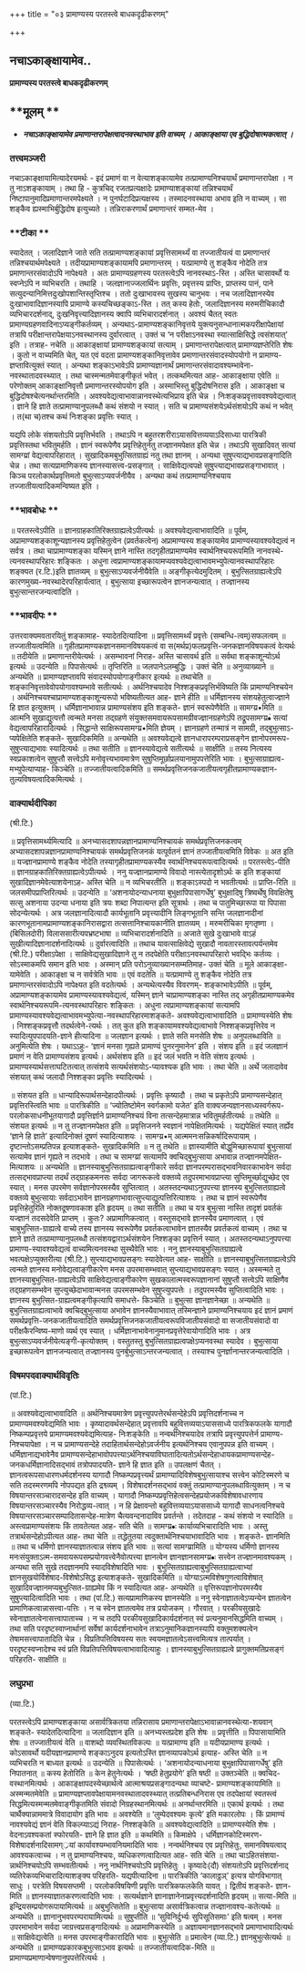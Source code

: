 +++
title = "०३ प्रामाण्यस्य परतस्त्वे बाधकदृढीकरणम्"

+++


## नचाऽकाङ्क्षायामेव..

**प्रामाण्यस्य परतस्त्वे बाधकदृढीकरणम्**

## **मूलम् **

- ***नचाऽकाङ्क्षायामेव प्रमाणान्तरापेक्षत्वादनवस्थाभाव इति वाच्यम् । आकाङ्क्षाया एव बुद्धिदोषात्मकत्वात् ।***

### **तत्त्वमञ्जरी**

नचाऽकाङ्क्षायामित्यादेरयमर्थः - इदं प्रमाणं वा न वेत्याशङ्कायामेव तत्प्रामाण्यनिश्चयार्थं प्रमाणान्तरापेक्षा । न तु नाऽशङ्कायाम् । तथा हि - कुत्रचिद् रजतप्रत्यक्षादेः प्रामाण्याशङ्कायां तन्निश्चयार्थं निष्टापानुमादिप्रमाणान्तरमपेक्ष्यते । न पुनर्घटादिप्रत्यक्षस्य । तस्मादनवस्थाया अभाव इति न वाच्यम् । सा शङ्कैव ह्यस्माभिर्बुद्धिदोष इत्युच्यते । तन्निराकरणार्थं प्रमाणान्तरं सम्मत-मेव ।

### **टीका **

स्यादेतत् । जलादिज्ञाने जाते सति तत्प्रामाण्यशङ्कायां प्रवृत्तिसामर्थ्यं वा तज्जातीयत्वं वा प्रमाणान्तरं तन्निश्चयार्थमपेक्ष्यते । तदीयप्रामाण्यशङ्कायामपि प्रमाणान्तरम् । यत्प्रामाण्ये तु शङ्कैव नोदेति तत्र प्रमाणान्तरसंवादोऽपि नापेक्ष्यते । अतः प्रामाण्यग्रहणस्य परतस्त्वेऽपि नानवस्थाऽ-स्ति । अस्ति चासावर्थो यः स्वप्नेऽपि न व्यभिचरति । तथाहि । जलज्ञानाज्जलार्थिनः प्रवृत्तिः, प्रवृत्तस्य प्राप्तिः, प्राप्तस्य पानं, पाने सत्युदन्यानिमित्तदुःखोपशान्तिस्तृप्तिश्च । ततो दुःखाभावस्य सुखस्य चानुभवः । नच जलादिज्ञानस्येव दुःखाभावादिज्ञानस्यापि प्रामाण्ये कस्यचिच्छङ्काऽ-स्ति । तत् कस्य हेतोः, जलादिज्ञानस्य मरुमरीचिकादौ व्यभिचारदर्शनाद्, दुःखनिवृत्त्यादिज्ञानस्य क्वापि व्यभिचारादर्शनात् । अवश्यं चैतत् स्वतः प्रामाण्यग्रहणवादिनाऽप्यङ्गीकर्तव्यम् । अन्यथाऽ-प्रामाण्यशङ्कानिवृत्तये युक्त्यनुसन्धानात्मकपरीक्षापेक्षायां तत्रापि परीक्षान्तरापेक्षयाऽनवस्थानस्य दुर्वारत्वात् । उक्तं च ‘न परीक्षाऽनवस्था स्यात्साक्षिसिद्धे त्वसंशयात्’ इति । तत्राह- नचेति ॥ आकाङ्क्षायां प्रामाण्यशङ्कायां सत्याम् । प्रमाणान्तरापेक्षत्वात् प्रामाण्यज्ञप्तेरिति शेषः । कुतो न वाच्यमिति चेत्, यत एवं वदता प्रामाण्यशङ्कानिवृत्तावेव प्रमाणान्तरसंवादस्योपयोगो न प्रामाण्य-ज्ञप्तावित्युक्तं स्यात् । अन्यथा शङ्काऽभावेऽपि प्रामाण्यज्ञानार्थं प्रमाणान्तरसंवादावश्यम्भावेना-नवस्थातादवस्थ्यात् । तथा चास्मन्मतमेवाङ्गीकृतं भवेत् । तत्कथमित्यत आह- आकाङ्क्षाया एवेति ॥ परेणोक्तम् आकाङ्क्षानिवृत्तौ प्रमाणान्तरस्योपयोग इति । अस्माभिस्तु बुद्धिदोषनिरास इति । आकाङ्क्षा च बुद्धिदोषश्चेत्यनर्थान्तरमिति । अवश्यवेद्यत्वाभावान्नानवस्थेत्यभिप्राय इति चेन्न । निःशङ्कप्रवृत्ताववश्यवेद्यत्वात् । ज्ञाने हि ज्ञाते तत्प्रामाण्यानुपलब्धौ कथं संशयो न स्यात् । सति च प्रामाण्यसंशयेऽर्थसंशयोऽपि कथं न भवेत् । त(था च)तश्च कथं निःशङ्का प्रवृत्तिः स्यात् ।

यद्यपि लोके संशयतोऽपि प्रवृत्तिर्भवति । तथाऽपि न बहुतरशरीराऽयासवित्तव्ययाऽदिसाध्या पारत्रिकी प्रवृत्तिस्तथा भवितुमर्हति । ज्ञानं स्वरूपेणैव प्रवृत्तिहेतुर्नतु तज्ज्ञानमपेक्षत इति चेन्न । तथाऽपि सुखादिवत् सत्यां सामग्य्रां वेद्यत्वापरिहारात् । सुखादिकमबुभुत्सितग्राह्यं नतु तथा ज्ञानम् । अन्यथा सुषुप्त्याद्यभावप्रसङ्गादिति चेन्न । तथा सत्यप्रामाणिकस्य ज्ञानस्यासत्त्व-प्रसङ्गात् । साक्षिवेद्यत्वपक्षे सुषुप्त्याद्यभावप्रसङ्गाभावात् । किञ्च परलोकार्थप्रवृत्तिमतो बुभुत्साऽप्यवर्जनीयैव । अन्यथा कथं तत्प्रामाण्यनिश्चयाय तज्जातीयत्वादिकमन्विष्यत इति ।

### **भावबोधः **

॥ परतस्त्वेऽपीति ॥ ज्ञानग्राहकातिरिक्तग्राह्यत्वेऽपीत्यर्थः ॥ अवश्यवेद्यत्वाभावादिति ॥ पूर्वम्, अप्रामाण्यशङ्काशून्यज्ञानस्य प्रवृत्तिहेतुत्वेन (प्रवर्तकत्वेन) अप्रामाण्यस्य शङ्कायामेव प्रामाण्यस्यावश्यवेद्यत्वं न सर्वत्र । तथा चाप्रामाण्यशङ्का यस्मिन् ज्ञाने नास्ति तदगृहीतप्रामाण्यमेव स्वार्थनिश्चयरूपमिति नानवस्थे-त्यनवस्थापरिहारः शङ्कितः । अधुना त्वप्रामाण्यशङ्कायामप्यवश्यवेद्यत्वाभावमभ्युपेत्यानवस्थापरिहारः शङ्क्यत (र.टि.)इति ज्ञातव्यम् ॥ बुभुत्साऽप्यवर्जनीयैवेति ॥ अङ्गीकृत्येदमुदितम् । बुभुत्सितग्राह्यत्वेऽपि कारणमुख्य-नवस्थादेरपरिहार्यत्वात् । बुभुत्साया इच्छारूपत्वेन ज्ञानजन्यत्वात् । तज्ज्ञानस्य बुभुत्सान्तरजन्यत्वादिति ।

### **भावदीपः **

उत्तरवाक्यमवतारयितुं शङ्कामाह- स्यादेतदित्यादिना ॥ प्रवृत्तिसामर्थ्यं प्रवृत्तेः (सम्बन्धि-त्वम्)सफलत्वम् ॥ तज्जातीयत्वमिति ॥ गृहीतप्रामाण्यकज्ञानसमानविषयकत्वं वा स(मर्थप्र)फलप्रवृत्ति-जनकज्ञानविषयकत्वं वेत्यर्थः ॥ तदीयेति ॥ प्रमाणान्तरीयेत्यर्थः । असम्भावनां निराह- अस्ति चासावर्थ इति ॥ सर्वथा शङ्काशून्योऽर्थ इत्यर्थः ॥ उदन्येति ॥ पिपासेत्यर्थः ॥ तृप्तिरिति ॥ जलपानेऽलम्बुद्धिः । उक्तं चेति ॥ अनुव्याख्याने ॥ अन्यथेति ॥ प्रामाण्यज्ञप्तावपि संवादस्योपयोगाङ्गीकार इत्यर्थः ॥ तथाचेति ॥ शङ्कानिवृत्तावेवोपयोगावश्यम्भावे सतीत्यर्थः । अर्थनिश्चयादेव निश्शङ्कप्रवृत्तिर्भविष्यति किं प्रामाण्यनिश्चयेन । अर्थनिश्चयश्चाप्रामाण्यशङ्काशून्यरूपो भविष्यतीत्यत आह- ज्ञाने हीति ॥ धर्मिज्ञानस्य संशयहेतुत्वाज्ज्ञाने हि ज्ञात इत्युक्तम् । धर्मिज्ञानाभावान्न प्रामाण्यसंशय इति शङ्कते- ज्ञानं स्वरूपेणैवेति ॥ सामग्य्र•मिति ॥ आत्मनि सुखाद्युत्पत्तौ त्वन्मते मनसा तद्ग्रहणे संयुक्तसमवायरूपसामग्रीवज्ज्ञानग्रहणेऽपि तद्रूपसामग्य्र•ं सत्यां वेद्यत्वापरिहारादित्यर्थः । सिद्धान्ते साक्षिरूपसामग्य्र•मिति ज्ञेयम् । ज्ञानग्रहणे तन्मात्रं न सामग्री, तद्बुभुत्साऽ-प्यपेक्षितेति शङ्कते- सुखादिकमिति ॥ अन्यथेति ॥ अवश्यवेद्यत्वे ज्ञानधारापरम्पराप्रसङ्गेन ज्ञानोपरमरूप-सुषुप्त्याद्यभावः स्यादित्यर्थः ॥ तथा सतीति ॥ ज्ञानस्यावेद्यत्वे सतीत्यर्थः ॥ साक्षीति ॥ तस्य नित्यस्य स्वप्रकाशत्वेन सुषुप्तौ सत्त्वेऽपि मनोवृत्त्यभावमात्रेण सुषुप्तिमूर्छाप्रलयानामुपपत्तेरिति भावः । बुभुत्साग्राह्यत्व-मभ्युपेत्याप्याह- किञ्चेति ॥ तज्जातीयत्वादिकमिति ॥ समर्थप्रवृत्तिजनकजातीयत्वगृहीतप्रामाण्यकज्ञान-तुल्यविषयत्वादिकमित्यर्थः ।

### **वाक्यार्थदीपिका**

(श्री.टि.)

॥ प्रवृत्तिसामर्थ्यमित्यादि ॥ अनभ्यासदशापन्नज्ञानप्रामाण्यनिश्चायकं समर्थप्रवृत्तिजनकत्वम् अभ्यासदशापन्नज्ञानप्रामाण्यनिश्चायकं समर्थप्रवृत्तिजनकं यत्पूर्वतनं ज्ञानं तज्जातीयत्वमिति विवेकः ॥ अत इति ॥ यज्ज्ञानप्रामाण्ये शङ्कैव नोदेति तस्यागृहीतप्रामाण्यकस्यैव स्वार्थनिश्चयरूपत्वादित्यर्थः ॥ परतस्त्वेऽ-पीति ॥ ज्ञानग्राहकातिरिक्तग्राह्यत्वेऽपीत्यर्थः । ननु यज्ज्ञानप्रामाण्ये विवादो नास्त्येतादृशोऽर्थः क इति शङ्कायां सुखादिज्ञानमेवेत्याशयेनाऽह- अस्ति चेति ॥ न व्यभिचरतीति ॥ शङ्काऽस्पदो न भवतीत्यर्थः ॥ प्राप्ति-रिति ॥ जलसमीपप्राप्तिरित्यर्थः ॥ उदन्येति ॥ ‘अशनायोदन्याधनाया बुभुक्षापिपासागर्धेषु’ बुभुक्षादिषु त्रिष्वर्थेषु विवक्षितेषु सत्सु अशनाया उदन्या धनाया इति त्रयः शब्दा निपात्यन्त इति सूत्रार्थः । तथा च पातुमिच्छारूपा या पिपासा सोदन्येत्यर्थः । अत्र जलज्ञानादित्यादौ कार्यभूतानि प्रवृत्त्यादीनि लिङ्गभूतानि सन्ति जलज्ञानादीनां कारणभूतानामप्रामाण्यशङ्कानिरासद्वारा तत्सत्तानिश्चायकानीति ज्ञातव्यम् । मरुमरीचिका मृगतृष्णा । (बिसिलदोरी) विलाससारीत्यपभ्रष्टभाषा ॥ व्यभिचारादर्शनादिति ॥ अजाते सुखे दुःखाभावे वाऽहं सुखीत्यादिज्ञानादर्शनादित्यर्थः ॥ दुर्वारत्वादिति ॥ तथाच यावत्साक्षिवेद्ये सुखादौ नावतारस्तावत्पर्यन्तमेव (श्री.टि.) परीक्षाऽपेक्षा । साक्षिवेद्यसुखादिज्ञाने तु न तदपेक्षेति परीक्षाऽनवस्थापरिहारो भवद्भिः कर्तव्यः । सोऽस्माकमपि समान इति भावः । अस्मान् प्रति परोऽनुव्याख्यानसम्मतिमाह- उक्तं चेति ॥ मूले आकाङ्क्षा-यामेवेति । आकाङ्क्षा च न सर्वत्रेति भावः ॥ एवं वदतेति ॥ यत्प्रामाण्ये तु शङ्कैव नोदेति तत्र प्रमाणान्तरसंवादोऽपि नापेक्ष्यत इति वदतेत्यर्थः । अन्यथेत्यस्यैव विवरणम्- शङ्काभावेऽपीति ॥ पूर्वम्, अप्रामाण्यशङ्कायामेव प्रामाण्यस्यावश्यवेद्यत्वं, यस्मिन् ज्ञाने चाप्रामाण्यशङ्का नास्ति तद् अगृहीतप्रामाण्यकमेव स्वार्थनिश्चयरूपमि-त्यनवस्थापरिहारः शङ्कितः । अधुना त्वप्रामाण्यशङ्कायां सत्यामपि प्रामाण्यस्यावश्यवेद्यत्वाभावमभ्युपेत्या-नवस्थापरिहारमाशङ्कते- अवश्यवेद्यत्वाभावादिति ॥ प्रामाण्यस्येति शेषः । निश्शङ्कप्रवृत्तौ तदर्थत्वेने-त्यर्थः । तत् कुत इति शङ्कायामवश्यवेद्यत्वाभावे निश्शङ्कप्रवृत्तिरेव न स्यादित्युपपादयति-ज्ञाने हीत्यादिना ॥ जलज्ञान इत्यर्थः । ज्ञाते सति मनसेति शेषः ॥ अनुपलब्धाविति ॥ अनुमित्येति शेषः । यथाऽऽहुः- ‘ज्ञानं मनसा गृह्यते प्रामाण्यं पुनरनुमानेन’ इति । संशय इति ॥ इदं जलज्ञानं प्रमाणं न वेति प्रामाण्यसंशय इत्यर्थः। अर्थसंशय इति ॥ इदं जलं भवति न वेति संशय इत्यर्थः । प्रामाण्यस्यार्थसत्ताघटितत्वात् तत्संशये सत्यर्थसंशयोऽ-प्यावश्यक इति भावः । तथा चेति ॥ अर्थे जलादावेव संशयात् कथं जलादौ निश्शङ्का प्रवृत्तिः स्यादित्यर्थः ।

॥ संशयत इति ॥ धान्यादिरूपार्थसन्देहादपीत्यर्थः । प्रवृत्तिः कृष्यादौ । तथा च प्रकृतेऽपि प्रामाण्यसन्देहात् प्रवृत्तिरस्त्विति भावः ॥ पारत्रिकीति ॥ ‘ज्योतिष्टोमेन स्वर्गकामो यजेत’ इति वाक्यजन्यज्ञानसाध्यस्वर्गरूप-परलोकसाधनीभूतयागादौ प्रवृत्तिर्ज्ञाने प्रामाण्यनिश्चयं विना तत्सन्देहमात्रान्न भवितुमर्हतीत्यर्थः ॥ तथेति ॥ संशयत इत्यर्थः ॥ न तु तज्ज्ञानमपेक्षत इति ॥ प्रवृत्तिजनने स्वज्ञानं नापेक्षितमित्यर्थः । यद्यपेक्षितं स्यात् तर्ह्येव ‘ज्ञाने हि ज्ञाते’ इत्यादिनोक्तं दूषणं स्यादित्याशयः । सामग्य्र•म् आत्ममनःसन्निकर्षादिरूपायाम् । दृष्टान्तोऽसम्प्रतिपन्न इत्याशङ्कते- सुखादिकमिति ॥ न तु तथेति ॥ ज्ञास्यामीति बोद्धुमिच्छारूपायां बुभुत्सायां सत्यामेव ज्ञानं गृह्यते न तदभावे । तथा च सामग्य्रां सत्यामपि क्वचिद्बुभुत्साया अभावान्न तज्ज्ञानमपेक्षित-मित्याशयः ॥ अन्यथेति ॥ ज्ञानस्याबुभुत्सितग्राह्यत्वाङ्गीकारे सर्वदा ज्ञानपरम्परासद्भावनिवारकाभावेन सर्वदा तत्सद्भावप्राप्त्या तदर्थं तद्ग्राहकमनसः सर्वदा जागरूकत्वे वक्तव्ये तदुपरमाभावप्राप्त्या सुप्तिमूर्च्छाद्युच्छेद एव स्यात् । मनस उपरमेण सर्वज्ञानोपरमस्यैव सुप्तित्वात् । अतस्तदन्यथाऽनुपपत्त्या ज्ञानस्य बुभुत्सितग्राह्यत्वे वक्तव्ये बुभुत्सायाः सर्वदाऽभावेन ज्ञानग्रहणाभावात्सुप्त्याद्युत्पत्तिरित्याशयः । तथा च ज्ञानं स्वरूपेणैव प्रवृत्तिहेतुरिति नोक्तदूषणावकाश इति हृदयम् ॥ तथा सतीति ॥ तथा च यत्र बुभुत्सा नास्ति तादृशं प्रवर्तकं यज्ज्ञानं तदसदेवेति प्राप्तम् । कुतः? अप्रामाणिकत्वात् । वस्तुसद्भावे ज्ञानस्यैव प्रमाणत्वात् । एवं चाबुभुत्सित-ग्राह्यत्वे वाच्ये तस्य ज्ञानस्य स्वरूपेणैव प्रवर्तकत्वाभावेन ज्ञातस्यैव प्रवर्तकत्वं वाच्यम् । तथा च ज्ञाने ज्ञाते तत्प्रामाण्यानुपलब्धौ तत्संशयद्वाराऽर्थसंशयेन निश्शङ्का प्रवृत्तिर्न स्यात् । अतस्तदन्यथाऽनुपपत्त्या प्रामाण्य-स्यावश्यवेद्यत्वं वाच्यमित्यनवस्था सुस्थैवेति भावः । ननु ज्ञानस्याबुभुत्सितग्राह्यत्वे भवत्पक्षेऽप्युक्तरीत्या (श्री.टि.) सुप्त्याद्यभावप्रसङ्गः स्यादेवेत्यत आह- साक्षीति ॥ ज्ञानस्याबुभुत्सितग्राह्यत्वेऽपि त्वन्मते ज्ञानस्य मनोवेद्यत्वाङ्गीकारेण मनस उपरमासम्भवात् सुप्त्याद्यभावप्रसङ्गः स्यात् । अस्मन्मते तु ज्ञानस्याबुभुत्सित-ग्राह्यत्वेऽपि साक्षिवेद्यत्वाङ्गीकारेण सुखकालात्मस्वरूपज्ञानानां सुषुप्तौ सत्त्वेऽपि साक्षिणैव तद्ग्रहणसम्भवेन सुप्त्युच्छेदाभावान्मनस उपरमसम्भवेन सुषुप्त्युपपत्तेः । तदुपरमस्यैव सुप्तित्वादिति भावः । ज्ञानस्य बुभुत्सित-ग्राह्यत्वमङ्गीकृत्यापि समाधत्ते- किञ्चेति ॥ बुभुत्सा ज्ञानज्ञानेच्छा ॥ अन्यथेति ॥ बुभुत्सितग्राह्यत्वाभावे क्वचिद्बुभुत्साया अभावेन ज्ञानस्यैवाभावात् तस्मिन्ज्ञाने प्रामाण्यनिश्चयाय इदं ज्ञानं प्रमाणं समर्थप्रवृत्ति-जनकजातीयत्वादिति समर्थप्रवृत्तिजनकजातीयत्वरूपविजातीयसंवादो वा सजातीयसंवादो वा परीक्षकैरन्विष्य-माणो व्यर्थ एव स्यात् । धर्मिज्ञानाभावेनानुमानप्रवृत्तेरेवायोगादिति भावः । अत्र बुभुत्साऽप्यवर्जनीयेत्यङ्गी-कृत्योक्तम् । वस्तुतस्तु बुभुत्सितग्राह्यत्वपक्षेऽप्यनवस्था स्यादेव । बुभुत्साया इच्छारूपत्वेन ज्ञानजन्यत्वात् तज्ज्ञानस्य पुनर्बुभुत्साऽन्तरजन्यत्वात् । तस्याश्च पुनर्ज्ञानान्तरजन्यत्वादिति ।

### **विषमपदवाक्यार्थविवृतिः**

(पां.टि.)

॥ अवश्यवेद्यत्वाभावादिति ॥ अर्थनिश्चयमात्रेण प्रवृत्त्युपपत्तेरर्थसन्देहेऽपि प्रवृत्तिदर्शनाच्च न प्रामाण्यमवश्यवेद्यमिति भावः । कृष्यादावर्थसन्देहात् प्रवृत्तावपि बहुवित्तव्ययाऽयाससाध्ये पारत्रिकफलके यागादौ निष्कम्पप्रवृत्तये प्रामाण्यमवश्यवेद्यमित्याह- निःशङ्केति ॥ नन्वर्थनिश्चयादेव तत्रापि प्रवृत्त्युपपत्तेर्न प्रामाण्य-निश्चयापेक्षा । न च प्रामाण्यसन्देहे तदाहितार्थसन्देहोऽवर्जनीय इत्यर्थनिश्चय एवानुपपन्न इति वाच्यम् । धर्मिज्ञानाद्यभावेनैव प्रामाण्यसन्देहाभावोपपत्त्याऽर्थनिश्चयाविघातादित्यतोऽर्थसन्देहाधायकप्रामाण्यसन्देह-जनकधर्मिज्ञानादिसद्भावं तत्रोपपादयति- ज्ञाने हि ज्ञात इति ॥ उपलक्षणं चैतत् । ज्ञानत्वरूपसाधारणधर्मदर्शनस्य यागादौ निष्कम्पप्रवृत्त्यर्थं प्रामाण्यादिविशेषबुभुत्सायाश्च सत्त्वेन कोटिस्मरणे च सति तदस्मरणमपि नोपपद्यत इति द्रश्व्व्यम् । विशेषादर्शनसद्भावं वक्तुं तत्प्रामाण्यानुपलब्धावित्युक्तम् । न च विषयान्तरसञ्चारादसन्देह इति वाच्यम् । यागादौ निष्कम्पप्रवृत्तिहेत्वसन्देहप्रयोजकविशेषावधारणाय विषयान्तरसञ्चारस्यैव निरोद्धव्य-त्वात् । न हि प्रेक्षावन्तो बहुवित्तव्ययाऽयाससाध्ये यागादौ साधनत्वनिश्चये विषयान्तरसञ्चारसम्पादितासन्देह-मात्रेण चैत्यवन्दनादाविव प्रवर्तन्ते । तदेतदाह - कथं संशयो न स्यादिति ॥ अस्त्वप्रामाण्यसंशयः किं तावतेत्यत आह- सति चेति ॥ सामग्य्र•ः कार्याव्यभिचारादिति भावः । अस्तु तत्रार्थसन्देहोऽपीत्यत आह- तथा चेति ॥ तद्धेतुतया त्वदुक्तार्थनिश्चयाभावादिति भावः । शङ्कते- ज्ञानमिति ॥ तथा च धर्मिणो ज्ञानस्याज्ञातत्वान्न संशय इति भावः ॥ सत्यां सामग्य्रामिति ॥ योग्यस्य धर्मिणो ज्ञानस्य मनःसंयुक्ताऽत्म-समवायरूपसम्प्रयोगवत्त्वेनैवोत्पत्त्या ज्ञानत्वेन ज्ञानज्ञानसामग्य्र•ः सत्त्वेन तज्ज्ञानमावश्यकम् । अन्यथा सति सुखे तदज्ञानमपि स्यादविशेषादिति भावः । बुभुत्सितग्राह्यत्वाबुभुत्सितग्राह्यत्वाभ्यां ज्ञानसुखयोर्विशेषाद-विशेषोऽसिद्ध इत्याशङ्कते- सुखादिकमिति ॥ योग्याऽत्मविशेषगुणत्वाविशेषात् सुखादिवज्ज्ञानमप्यबुभुत्सित-ग्राह्यमेव किं न स्यादित्यत आह- अन्यथेति ॥ वृत्तिरूपज्ञानोपरमस्यैव सुषुप्त्यादित्वादिति भावः । तथा (पां.टि.) सत्यप्रामाणिकस्य ज्ञानस्येति ॥ ननु स्वेनाज्ञातत्वेऽप्यन्येन ज्ञातत्वेन प्रामाणिकत्वान्नासत्त्वा-पत्तिः । न च स्वेन ज्ञातत्वमेव तत्र प्रयोजकम् । गौरवात् । परकीयसुखादेः स्वेनाज्ञातत्वेनासत्त्वापाताच्च । न च तदपि परकीयसुखादिकार्यदर्शनात् स्वं प्रत्यनुमानसिद्धमिति वाच्यम् । तथा सति परदृष्टस्वाप्नार्थानां सर्वेषां कार्यदर्शनाभावेन तत्राऽनुमानिकज्ञानस्यापि वक्तुमशक्यत्वेन तेषामसत्त्वापातादिति चेन्न । विप्रतिपत्तिविषयस्य सतः स्वयमज्ञातत्वेऽसत्त्वमित्यत्र तात्पर्यात् । परदृष्टस्वप्नादेश्च स्वं प्रति विप्रतिपत्तिविषयत्वाभावादित्याहुः । ज्ञानस्याबुभुत्सितग्राह्यत्वे प्रागुक्तमतिप्रसङ्गं परिहरति- साक्षीति ॥

### **लघुप्रभा**

(व्या.टि.)

परतस्त्वेऽपि प्रामाण्यशङ्काया असार्वत्रिकतया तन्निरासाय प्रमाणान्तरापेक्षाऽभावान्नानवस्थेत्या-शयवान् शङ्कते- स्यादेतदित्यादिना ॥ जलादिज्ञान इति ॥ अनभ्यस्तप्रदेश इति शेषः ॥ प्रवृत्तीति ॥ पिपासायामिति शेषः ॥ तज्जातीयत्वं वेति ॥ वाशब्दो व्यवस्थितविकल्पः ॥ यत्प्रामाण्य इति ॥ यदीयप्रामाण्य इत्यर्थः । कोऽसावर्थो यदीयज्ञानप्रामाण्ये शङ्काऽनुदय इत्यतोऽस्ति ज्ञानव्यापकोऽर्थ इत्याह- अस्ति चेति ॥ न व्यभिचरति न बाध्यत इत्यर्थः ॥ उदन्येति ॥ पिपासेत्यर्थः । ‘अशनायोदन्याधनाया बुभुक्षापिपासागर्धेषु’ इति निपातनात् ॥ कस्य हेतोरिति ॥ केन हेतुनेत्यर्थः । ‘षष्ठी हेतुप्रयोगे’ इति षष्ठी ॥ उक्तञ्चेति ॥ क्वचिद-वस्थानमित्यर्थः । आकाङ्क्षापदस्येच्छार्थत्वे आत्माश्रयप्रसङ्गादन्यथा व्याचष्टे- प्रामाण्यशङ्कायामिति ॥ अस्मन्मतमेवेति ॥ प्रामाण्यज्ञप्तावपेक्षायामनवस्थातादवस्थ्यात् तत्प्रतिबन्धनिरास एव तदपेक्षायां स्वतस्त्वं सिद्धमित्यस्मन्मतमेवाङ्गीकृतमिति संवादो निग्रहस्थानमित्यर्थः ॥ अनर्थान्तरमिति ॥ एकार्थ इत्यर्थः । तथा चार्थैक्यान्नाममात्रे विवादायोग इति भावः ॥ अवश्येति ॥ ‘लुम्पेदवश्यमः कृत्ये’ इति मकारलोपः । किं प्रामाण्यं नावश्यवेद्यं ज्ञानं वेति विकल्प्याऽद्यं निराह- निश्शङ्केति ॥ अवश्यवेद्यत्वादिति ॥ प्रामाण्यस्येति शेषः । वेदनाऽवश्यकतां स्फोरयति- ज्ञाने हि ज्ञात इति ॥ कथमिति ॥ किमाक्षेपे । धर्मिज्ञानकोटिस्मरण-विशेषादर्शनादिसामग््रयां कार्यावश्यम्भावनियमादिति भावः । नन्वर्थनिश्चय एव प्रवृत्तिहेतुः, समानविषयत्वाद् आवश्यकत्वाच्च । न तु प्रामाण्यनिश्चयः, व्यधिकरणत्वादित्यत आह- सति चेति ॥ तथा चाऽहितसंशया-न्नार्थनिश्चयोऽपि सम्भवतीत्यर्थः । ननु नार्थनिश्चयोऽपि प्रवृत्तिहेतुः । कृष्यादेः(दौ) संशयतोऽपि प्रवृत्तिदर्शनाद् व्यतिरेकव्यभिचारादित्याशङ्क्य परिहरति- यद्यपीत्यादिना ॥ पारत्रिकीति ‘कालाठ्ठञ्’ इत्यत्र योगविभागात् साधुः । परत्रेति विषयसप्तमी । परलोकविषयिणी प्रवृत्तिः पारत्रिकफलकेति यावत् । द्वितीयं शङ्कते- ज्ञान-मिति ॥ ज्ञानस्याज्ञातकरणत्वादिति भावः । सत्यर्थज्ञाने ज्ञानाज्ञानेनाप्रवृत्त्यदर्शनादिति हृदयम् ॥ सत्या-मिति ॥ इन्द्रियसम्प्रयोगरूपायामित्यर्थः ॥ अबुभुत्सितेति ॥ बुभुत्साया असार्वत्रिकत्वान्न तज्ज्ञानावश्य-कतेत्यर्थः ॥ अन्यथेति ॥ ज्ञानानुभवपरम्परायामित्यर्थः ॥ सुषुप्तीति ॥ ‘सुविनिर्दुर्भ्यः सुपिसूतिसमाः’ इति षत्वम् । मनस उपरमाभावेन सर्वदा जाग्रत्त्वप्रसङ्गादित्यर्थः ॥ अप्रामाणिकस्येति ॥ अज्ञायमानज्ञानसद्भावे प्रमाणाभावादित्यर्थः ॥ साक्षिवेद्यत्वेति ॥ मनस उपरमाङ्गीकारादिति भावः ॥ बुभुत्सेति ॥ प्रमात्वेन (व्या.टि.) ज्ञानबुभुत्सेत्यर्थः ॥ अन्यथेति ॥ प्रामाण्यप्रकारकबुभुत्साऽभाव इत्यर्थः ॥ तज्जातीयत्वादिक-मिति ॥ प्रामाण्यप्रमाणान्वेषणानुपपत्तेरित्यर्थः ।

